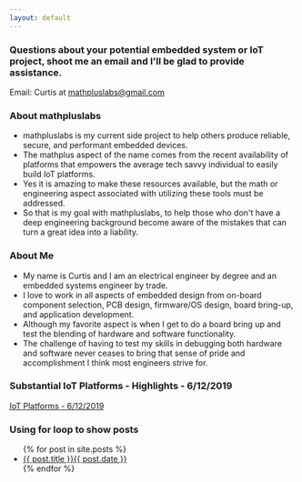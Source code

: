 ```yaml
---
layout: default
---
```

### Questions about your potential embedded system or IoT project, shoot me an email and I'll be glad to provide assistance. 

Email: Curtis at mathpluslabs@gmail.com

### About mathpluslabs
- mathpluslabs is my current side project to help others produce reliable, secure, and performant embedded devices.
- The mathplus aspect of the name comes from the recent availability of platforms that empowers the average tech savvy individual to easily build IoT platforms.
- Yes it is amazing to make these resources available, but the math or engineering aspect associated with utilizing these tools must be addressed.
- So that is my goal with mathpluslabs, to help those who don't have a deep engineering background become aware of the mistakes that can turn a great idea into a liability.

### About Me
- My name is Curtis and I am an electrical engineer by degree and an embedded systems engineer by trade. 
- I love to work in all aspects of embedded design from on-board component selection, PCB design, firmware/OS design, board bring-up, and application development. 
- Although my favorite aspect is when I get to do a board bring up and test the blending of hardware and software functionality. 
- The challenge of having to test my skills in debugging both hardware and software never ceases to bring that sense of pride and accomplishment I think most engineers strive for.

### Substantial IoT Platforms - Highlights - 6/12/2019
[IoT Platforms - 6/12/2019](/_posts/2019-06-12-iot-platforms.md)


### Using for loop to show posts
<ul>
  {% for post in site.posts %}
    <li>
      <a href="{{ post.url }}">{{ post.title }}{{ post.date }}</a>
    </li>
  {% endfor %}
</ul>
